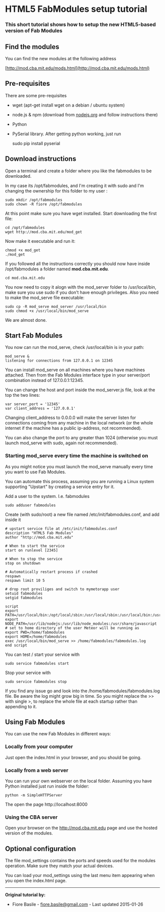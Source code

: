 

# HTML5 FabModules setup tutorial



### This short tutorial shows how to setup the new HTML5-based version of Fab Modules

## Find the modules

You can find the new modules at the following address

[http://mod.cba.mit.edu/mods.html](http://mod.cba.mit.edu/mods.html)

## Pre-requisites

There are some pre-requisites

*   wget (apt-get install wget on a debian / ubuntu system)

*   node.js & npm (download from [nodejs.org](http://nodejs.org) and follow instructions there)

*   Python

*   PySerial library. After getting python working, just run

    sudo pip install pyserial

## Download instructions

Open a terminal and create a folder where you like the fabmodules to be downloaded.

In my case its /opt/fabmodules, and I'm creating it with sudo and I'm changing the ownership for this folder to my user :

    sudo mkdir /opt/fabmodules
    sudo chown -R fiore /opt/fabmodules

At this point make sure you have wget installed. Start downloading the first file:

    cd /opt/fabmodules
    wget http://mod.cba.mit.edu/mod_get

Now make it executable and run it:

    chmod +x mod_get
    ./mod_get

If you followed all the instructions correctly you should now have inside /opt/fabmodules a folder named **mod.cba.mit.edu**.

    cd mod.cba.mit.edu

You now need to copy it alogn with the mod_server folder to /usr/local/bin, make sure you use sudo if you don't have enough privileges. Also you need to make the mod_serve file executable:

    sudo cp -R mod_serve mod_server /usr/local/bin
    sudo chmod +x /usr/local/bin/mod_serve

We are almost done.

## Start Fab Modules

You now can run the mod_serve, check /usr/local/bin is in your path:

    mod_serve &
    listening for connections from 127.0.0.1 on 12345

You can install mod_serve on all machines where you have machines attached. Then from the Fab Modules interface type in your server/port combination instead of 127.0.0.1:12345.

You can change the host and port inside the mod_server.js file, look at the top the two lines:

    var server_port = '12345'
    var client_address = '127.0.0.1'

Changing client_address to 0.0.0.0 will make the server listen for connections coming from any machine in the local network (or the whole internet if the machine has a public ip-address, not recommended).

You can also change the port to any greater than 1024 (otherwise you must launch mod_serve with sudo, again not recommended).

### Starting mod_serve every time the machine is switched on

As you might notice you must launch the mod_serve manually every time you want to use Fab Modules.

You can automate this process, assuming you are running a Linux system supporting "Upstart" by creating a service entry for it.

Add a user to the system. I.e. fabmodules

    sudo adduser fabmodules

Create (with sudo/root) a new file named /etc/init/fabmodules.conf, and add inside it

    # upstart service file at /etc/init/fabmodules.conf
    description "HTML5 Fab Modules"
    author "http://mod.cba.mit.edu"

    # When to start the service
    start on runlevel [2345]

    # When to stop the service
    stop on shutdown

    # Automatically restart process if crashed
    respawn
    respawn limit 10 5

    # drop root proviliges and switch to mymetorapp user
    setuid fabmodules
    setgid fabmodules

    script
    export PATH=/usr/local/bin:/opt/local/sbin:/usr/local/sbin:/usr/local/bin:/usr/sbin:/usr/bin:/sbin:/bin
    export NODE_PATH=/usr/lib/nodejs:/usr/lib/node_modules:/usr/share/javascript
    # set to home directory of the user Meteor will be running as
    export PWD=/home/fabmodules
    export HOME=/home/fabmodules
    exec /usr/local/bin/mod_serve >> /home/fabmodules/fabmodules.log
    end script

You can test / start your service with

    sudo service fabmodules start

Stop your service with

    sudo service fabmodules stop

If you find any issue go and look into the /home/fabmodules/fabmodules.log file. Be aware the log might grow big in time. So you might replace the >> with single >, to replace the whole file at each startup rather than appending to it.

## Using Fab Modules

You can use the new Fab Modules in different ways:

### Locally from your computer

Just open the index.html in your browser, and you should be going.

### Locally from a web server

You can run your own webserver on the local folder. Assuming you have Python installed just run inside the folder:

    python -m SimpleHTTPServer

The open the page http://localhost:8000

### Using the CBA server

Open your browser on the http://mod.cba.mit.edu page and use the hosted version of the modules.

## Optional configuration

The file mod_settings contains the ports and speeds used for the modules operation. Make sure they match your actual devices.

You can load your mod_settings using the last menu item appearing when you open the index.html page.

* * *




**Original tutorial by:**

* Fiore Basile - [fiore.basile@gmail.com](mailto:fiore.basile@gmail.com) - Last updated 2015-01-26
